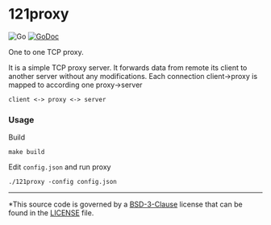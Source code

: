# 121proxy

![Go](https://github.com/z0rr0/121proxy/workflows/Go/badge.svg)
[![GoDoc](https://godoc.org/github.com/z0rr0/121proxy/proxy?status.svg)](https://godoc.org/github.com/z0rr0/121proxy/proxy)

One to one TCP proxy.

It is a simple TCP proxy server. It forwards data from remote its client to another server without any modifications. Each connection client->proxy is mapped to according one proxy->server

```
client <-> proxy <-> server
```

### Usage

Build

```
make build
```

Edit `config.json` and run proxy

```
./121proxy -config config.json
```

---

*This source code is governed by a [BSD-3-Clause](http://opensource.org/licenses/BSD-3-Clause) license that can be found in the [LICENSE](https://github.com/z0rr0/121proxy/blob/master/LICENSE) file.
